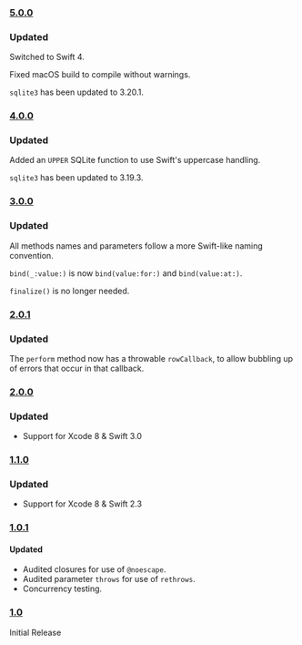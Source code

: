 ### [5.0.0](https://github.com/stack/Structure/releases/tag/v5.0.0)

### Updated

Switched to Swift 4.

Fixed macOS build to compile without warnings.

`sqlite3` has been updated to 3.20.1.

### [4.0.0](https://github.com/stack/Structure/releases/tag/v4.0.0)

### Updated

Added an `UPPER` SQLite function to use Swift's uppercase handling.

`sqlite3` has been updated to 3.19.3.

### [3.0.0](https://github.com/stack/Structure/releases/tag/v3.0.0)

### Updated

All methods names and parameters follow a more Swift-like naming convention.

`bind(_:value:)` is now `bind(value:for:)` and `bind(value:at:)`.

`finalize()` is no longer needed.

### [2.0.1](https://github.com/stack/Structure/releases/tag/v2.0.1)

### Updated

The `perform` method now has a throwable `rowCallback`, to allow bubbling up of
errors that occur in that callback.

### [2.0.0](https://github.com/stack/Structure/releases/tag/v2.0.0)

### Updated

*   Support for Xcode 8 & Swift 3.0

### [1.1.0](https://github.com/stack/Structure/releases/tag/v1.1.0)

### Updated

*   Support for Xcode 8 & Swift 2.3

### [1.0.1](https://github.com/stack/Structure/releases/tag/v1.0.1)

#### Updated

*   Audited closures for use of `@noescape`.
*   Audited parameter `throws` for use of `rethrows`.
*   Concurrency testing.


### [1.0](https://github.com/stack/Structure/releases/tag/v1.0.0)

Initial Release
